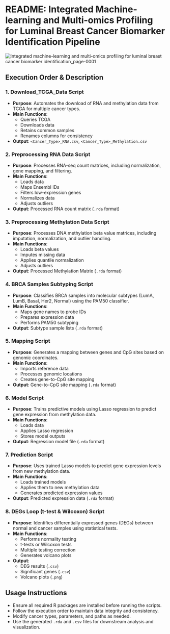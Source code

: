 # README: Integrated Machine-learning and Multi-omics Profiling for Luminal Breast Cancer Biomarker Identification Pipeline
![Integrated machine-learning and multi-omics profiling for luminal breast cancer biomarker identification_page-0001](https://github.com/user-attachments/assets/a4ad48d6-bec8-4247-8cf9-96ea91a4c134)

## Execution Order & Description

### 1. Download_TCGA_Data Script
- **Purpose**: Automates the download of RNA and methylation data from TCGA for multiple cancer types.
- **Main Functions**: 
  - Queries TCGA
  - Downloads data
  - Retains common samples
  - Renames columns for consistency
- **Output**: `<Cancer_Type>_RNA.csv`, `<Cancer_Type>_Methylation.csv`

### 2. Preprocessing RNA Data Script
- **Purpose**: Processes RNA-seq count matrices, including normalization, gene mapping, and filtering.
- **Main Functions**: 
  - Loads data
  - Maps Ensembl IDs
  - Filters low-expression genes
  - Normalizes data
  - Adjusts outliers
- **Output**: Processed RNA count matrix (`.rda` format)

### 3. Preprocessing Methylation Data Script
- **Purpose**: Processes DNA methylation beta value matrices, including imputation, normalization, and outlier handling.
- **Main Functions**: 
  - Loads beta values
  - Imputes missing data
  - Applies quantile normalization
  - Adjusts outliers
- **Output**: Processed Methylation Matrix (`.rda` format)

### 4. BRCA Samples Subtyping Script
- **Purpose**: Classifies BRCA samples into molecular subtypes (LumA, LumB, Basal, Her2, Normal) using the PAM50 classifier.
- **Main Functions**: 
  - Maps gene names to probe IDs
  - Prepares expression data
  - Performs PAM50 subtyping
- **Output**: Subtype sample lists (`.rda` format)

### 5. Mapping Script
- **Purpose**: Generates a mapping between genes and CpG sites based on genomic coordinates.
- **Main Functions**: 
  - Imports reference data
  - Processes genomic locations
  - Creates gene-to-CpG site mapping
- **Output**: Gene-to-CpG site mapping (`.rda` format)

### 6. Model Script
- **Purpose**: Trains predictive models using Lasso regression to predict gene expression from methylation data.
- **Main Functions**: 
  - Loads data
  - Applies Lasso regression
  - Stores model outputs
- **Output**: Regression model file (`.rda` format)

### 7. Prediction Script
- **Purpose**: Uses trained Lasso models to predict gene expression levels from new methylation data.
- **Main Functions**: 
  - Loads trained models
  - Applies them to new methylation data
  - Generates predicted expression values
- **Output**: Predicted expression data (`.rda` format)

### 8. DEGs Loop (t-test & Wilcoxon) Script
- **Purpose**: Identifies differentially expressed genes (DEGs) between normal and cancer samples using statistical tests.
- **Main Functions**: 
  - Performs normality testing
  - t-tests or Wilcoxon tests
  - Multiple testing correction
  - Generates volcano plots
- **Output**: 
  - DEG results (`.csv`)
  - Significant genes (`.csv`)
  - Volcano plots (`.png`)

## Usage Instructions
- Ensure all required R packages are installed before running the scripts.
- Follow the execution order to maintain data integrity and consistency.
- Modify cancer types, parameters, and paths as needed.
- Use the generated `.rda` and `.csv` files for downstream analysis and visualization.
